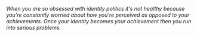 _When you are so obsessed with identity politics it's not healthy because you're constantly worried about how you're perceived as opposed to your achievements. Once your identity becomes your achievement then you run into serious problems._
